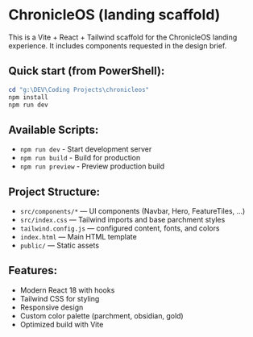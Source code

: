 # ChronicleOS (landing scaffold)

This is a Vite + React + Tailwind scaffold for the ChronicleOS landing experience. It includes components requested in the design brief.

## Quick start (from PowerShell):

```powershell
cd "g:\DEV\Coding Projects\chronicleos"
npm install
npm run dev
```

## Available Scripts:
- `npm run dev` - Start development server
- `npm run build` - Build for production
- `npm run preview` - Preview production build

## Project Structure:
- `src/components/*` — UI components (Navbar, Hero, FeatureTiles, ...)
- `src/index.css` — Tailwind imports and base parchment styles
- `tailwind.config.js` — configured content, fonts, and colors
- `index.html` — Main HTML template
- `public/` — Static assets

## Features:
- Modern React 18 with hooks
- Tailwind CSS for styling
- Responsive design
- Custom color palette (parchment, obsidian, gold)
- Optimized build with Vite
